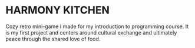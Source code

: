 # HARMONY KITCHEN
Cozy retro mini-game I made for my introduction to programming course. It is my first project and centers around cultural exchange and ultimately peace through the shared love of food.
